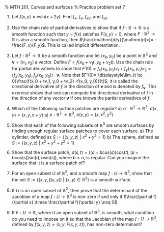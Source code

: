 % MTH 201, Curves and surfaces
% Practice problem set 7

1. Let $f(x, y) = x\mathrm{sin}(x+2y)$. Find $f_x$, $f_y$, $f_{xy}$, and $f_{yx}$.

1. Use the chain rule of partial derivatives to show that if $f :\mathbb{R} \to \mathbb{R}$ is a smooth function such that $y= f(x)$ satisfies $F(x, y) = 0$, where $F:\mathbb{R}^2 \to \mathbb{R}$ is also a smooth function, then $\frac{\mathrm{d}y}{\mathrm{d}x}= -\frac{F_x}{F_y}$. This is called implicit differentiation.

1. Let $f : \mathbb{R}^2 \to \mathbb{R}$ be a smooth function and let $(x_0, y_0)$ be a point in $\mathbb{R}^2$ and $\mathbf{v} = (v_1, v_2)$ a vector. Define $F = f(x_0+v_1t, y_0+v_2t)$. Use the chain rule for partial derivatives to show that $F'(0)= f_x(x_0,y_0)v_1 + f_y(x_0, y_0)v_2 = (f_x(x_0,y_0), f_y(x_0, y_0)) \cdot \mathbf{v}$. Note that $F'(0)= \displaystyle\lim_{t \to 0}\frac{f(x_0 + tv_1, y_0 + tv_2) -f(x_0, y_0)}{t}$; it is called the directional derivative of $f$ in the direction of $\mathbf{v}$ and is denoted by $f_\mathbf{v}$. This exercise shows that one can compute the directional derivative of $f$ in the direction of any vector $\mathbf{v}$ if one knows the partial derivatives of $f$.

1. Which of the following surface patches are regular?
	a) $\sigma: \mathbb{R}^2 \to \mathbb{R}^3$, $\sigma(x,y) = (x, y, x+y)$
	a) $\sigma: \mathbb{R}^2 \to \mathbb{R}^3$, $\sigma(x,y) = (x, x^2, y^3)$

1. Show that each of the following subsets of $\mathbb{R}^3$ are smooth surfaces by finding enough regular surface patches to cover each surface.
	a) The cylinder, defined as $S := \{(x, y, z) \ |\ x^2 + y^2 = 1\}$
	b) The sphere, defined as $S := \{(x, y, z) \ |\ x^2 + y^2 + z^2 = 1\}$

1. Show that the surface patch, 
$\sigma(s,t) = ((a+b\mathrm{cos}(s)) \mathrm{cos}(t), (a+b\mathrm{cos}(s)) \mathrm{sin}(t), b \mathrm{sin}(s))$, where $b < a$, is regular. Can you imagine the surface that it is a surface patch of?
   
2. For an open subset $U$ of $\mathbb{R}^2$, and a smooth map $f: U \to \mathbb{R}^3$, show that the set $S:=\{(x, y, f(x, y)) \ |\ (x, y) \in \mathbb{R}^2\}$ is a smooth surface.

4. If $U$ is an open subset of $\mathbb{R}^2$, then prove that the determinant of the Jacobian of a map $f : U \to \mathbb{R}^3$ is non-zero if and only if $\frac{\partial f}{\partial x} \times \frac{\partial f}{\partial y} \neq 0$

4. If $F : U \to \mathbb{R}$, where $U$ an open subset of $\mathbb{R}^3$, is smooth, what condition do you need to impose on it so that the Jacobian of the map $f : U \to \mathbb{R}^3$, defined by $f(x, y, z) = (x, y, F(x, y, z))$, has non-zero determinant?

